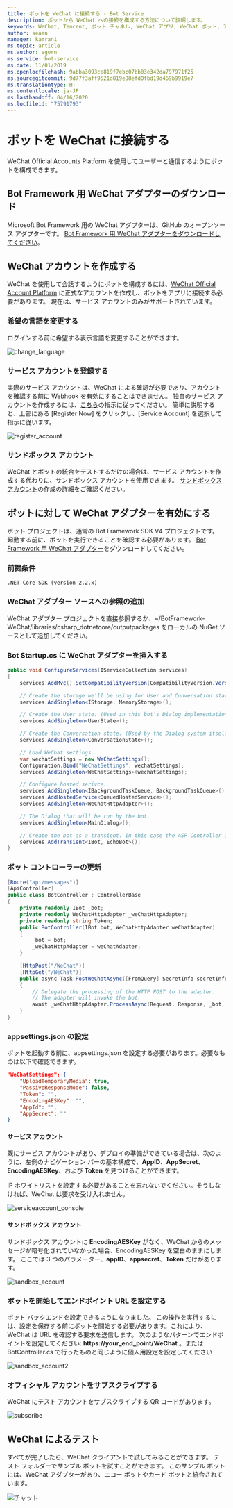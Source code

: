 ```yaml
---
title: ボットを WeChat に接続する - Bot Service
description: ボットから WeChat への接続を構成する方法について説明します。
keywords: WeChat, Tencent, ボット チャネル, WeChat アプリ, WeChat ボット, アプリ ID, アプリ シークレット, 資格情報
author: seaen
manager: kamrani
ms.topic: article
ms.author: egorn
ms.service: bot-service
ms.date: 11/01/2019
ms.openlocfilehash: 9abba3093ce819f7ebc07bb03e342da797971f25
ms.sourcegitcommit: 9d77f3aff9521d819e88efd0fbd19d469b9919e7
ms.translationtype: HT
ms.contentlocale: ja-JP
ms.lasthandoff: 04/16/2020
ms.locfileid: "75791793"
---
```

# <a name="connect-a-bot-to-wechat"></a>ボットを WeChat に接続する

WeChat Official Accounts Platform を使用してユーザーと通信するようにボットを構成できます。

## <a name="download-wechat-adapter-for-bot-framework"></a>Bot Framework 用 WeChat アダプターのダウンロード

Microsoft Bot Framework 用の WeChat アダプターは、GitHub のオープンソース アダプターです。 [Bot Framework 用 WeChat アダプターをダウンロードしてください](https://github.com/microsoft/BotFramework-WeChat/)。

## <a name="create-a-wechat-account"></a>WeChat アカウントを作成する

WeChat を使用して会話するようにボットを構成するには、[WeChat Official Account Platform](https://mp.weixin.qq.com/?lang=en_US) に正式なアカウントを作成し、ボットをアプリに接続する必要があります。 現在は、サービス アカウントのみがサポートされています。

### <a name="change-your-prefer-language"></a>希望の言語を変更する

ログインする前に希望する表示言語を変更することができます。

 ![change_language](./media/channels/wechat-change-language.png)

### <a name="register-a-service-account"></a>サービス アカウントを登録する

実際のサービス アカウントは、WeChat による確認が必要であり、アカウントを確認する前に Webhook を有効にすることはできません。 独自のサービス アカウントを作成するには、[こちら](https://kf.qq.com/product/weixinmp.html#hid=87)の指示に従ってください。
簡単に説明すると、上部にある [Register Now] をクリックし、[Service Account] を選択して指示に従います。

 ![register_account](./media/channels/wechat-register-account.png)

### <a name="sandbox-account"></a>サンドボックス アカウント

WeChat とボットの統合をテストするだけの場合は、サービス アカウントを作成する代わりに、サンドボックス アカウントを使用できます。 [サンドボックス アカウント](https://mp.weixin.qq.com/debug/cgi-bin/sandbox?t=sandbox/login)の作成の詳細をご確認ください。

## <a name="enable-wechat-adapter-to-bot"></a>ボットに対して WeChat アダプターを有効にする

ボット プロジェクトは、通常の Bot Framework SDK V4 プロジェクトです。 起動する前に、ボットを実行できることを確認する必要があります。 [Bot Framework 用 WeChat アダプター](https://github.com/microsoft/BotFramework-WeChat/)をダウンロードしてください。

### <a name="prerequisites"></a>前提条件

    .NET Core SDK (version 2.2.x)

### <a name="add-reference-to-wechat-adapter-source"></a>WeChat アダプター ソースへの参照の追加

WeChat アダプター プロジェクトを直接参照するか、~/BotFramework-WeChat/libraries/csharp_dotnetcore/outputpackages をローカルの NuGet ソースとして追加してください。

### <a name="inject-wechat-adapter-in-your-bot-startupcs"></a>Bot Startup.cs に WeChat アダプターを挿入する

```csharp
public void ConfigureServices(IServiceCollection services)
{
    services.AddMvc().SetCompatibilityVersion(CompatibilityVersion.Version_2_2);

    // Create the storage we'll be using for User and Conversation state. (Memory is great for testing purposes.)
    services.AddSingleton<IStorage, MemoryStorage>();

    // Create the User state. (Used in this bot's Dialog implementation.)
    services.AddSingleton<UserState>();

    // Create the Conversation state. (Used by the Dialog system itself.)
    services.AddSingleton<ConversationState>();

    // Load WeChat settings.
    var wechatSettings = new WeChatSettings();
    Configuration.Bind("WeChatSettings", wechatSettings);
    services.AddSingleton<WeChatSettings>(wechatSettings);

    // Configure hosted serivce.
    services.AddSingleton<IBackgroundTaskQueue, BackgroundTaskQueue>();
    services.AddHostedService<QueuedHostedService>();
    services.AddSingleton<WeChatHttpAdapter>();

    // The Dialog that will be run by the bot.
    services.AddSingleton<MainDialog>();

    // Create the bot as a transient. In this case the ASP Controller is expecting an IBot.
    services.AddTransient<IBot, EchoBot>();
}
```

### <a name="update-your-bot-controller"></a>ボット コントローラーの更新

```csharp
[Route("api/messages")]
[ApiController]
public class BotController : ControllerBase
{  
    private readonly IBot _bot;
    private readonly WeChatHttpAdapter _weChatHttpAdapter;
    private readonly string Token;
    public BotController(IBot bot, WeChatHttpAdapter weChatAdapter)
    {
        _bot = bot;
        _weChatHttpAdapter = weChatAdapter;
    }

    [HttpPost("/WeChat")]
    [HttpGet("/WeChat")]
    public async Task PostWeChatAsync([FromQuery] SecretInfo secretInfo)
    {
        // Delegate the processing of the HTTP POST to the adapter.
        // The adapter will invoke the bot.
        await _weChatHttpAdapter.ProcessAsync(Request, Response, _bot, secretInfo);
    }
}
```

### <a name="setup-appsettingsjson"></a>appsettings.json の設定

ボットを起動する前に、appsettings.json を設定する必要があります。必要なものは以下で確認できます。

```json
"WeChatSettings": {
    "UploadTemporaryMedia": true,
    "PassiveResponseMode": false,
    "Token": "",
    "EncodingAESKey": "",
    "AppId": "",
    "AppSecret": ""
}
```

#### <a name="service-account"></a>サービス アカウント

既にサービス アカウントがあり、デプロイの準備ができている場合は、次のように、左側のナビゲーション バーの基本構成で、**AppID**、**AppSecret**、**EncodingAESKey**、および **Token** を見つけることができます。

IP ホワイトリストを設定する必要があることを忘れないでください。そうしなければ、WeChat は要求を受け入れません。

 ![serviceaccount_console](./media/channels/wechat-serviceaccount-console.png)

#### <a name="sandbox-account"></a>サンドボックス アカウント

サンドボックス アカウントに **EncodingAESKey** がなく、WeChat からのメッセージが暗号化されていなかった場合、EncodingAESKey を空白のままにします。 ここでは 3 つのパラメーター、**appID**、**appsecret**、**Token** だけがあります。

 ![sandbox_account](./media/channels/wechat-sandbox-account.png)

### <a name="start-bot-and-set-endpoint-url"></a>ボットを開始してエンドポイント URL を設定する

ボット バックエンドを設定できるようになりました。 この操作を実行するには、設定を保存する前にボットを開始する必要があります。これにより、WeChat は URL を確認する要求を送信します。
次のようなパターンでエンドポイントを設定してください: **https://your_end_point/WeChat** 。または BotController.cs で行ったものと同じように個人用設定を設定してください

 ![sandbox_account2](./media/channels/wechat-sandbox-account-2.png)

### <a name="subscribe-your-official-account"></a>オフィシャル アカウントをサブスクライブする

WeChat にテスト アカウントをサブスクライブする QR コードがあります。

 ![subscribe](./media/channels/wechat-subscribe.png)

## <a name="test-through-wechat"></a>WeChat によるテスト

すべてが完了したら、WeChat クライアントで試してみることができます。 テスト フォルダーでサンプル ボットを試すことができます。 このサンプル ボットには、WeChat アダプターがあり、エコー ボットやカード ボットと統合されています。

 ![チャット](./media/channels/wechat-chat.png)
